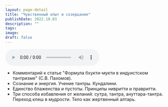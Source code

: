 ```yaml
---
layout: page-detail
title: "Чувственный опыт и созерцание"
publishDate: 2022.10.03
description: ""
tags:
image:
draft: false
---
```


<audio title="2022.10.03 - Чувственный опыт и созерцание.mp3" src="https://filer-api.advayta.org/v1.0/public/files/74443" controls=""></audio>

* Комментарий к статье "Формула бхукти-мукти в индуистском тантризме" (С.В. Пахомов).
* Сознание и энергия. Учение тантры. Кундалини.
* Единство блаженства и пустоты. Принципы нивритти и правритти.
* Три способа избавления от желаний: сутра, тантра, ануттара-тантра. Переход клеш в мудрости. Тело как жертвенный алтарь.

  
